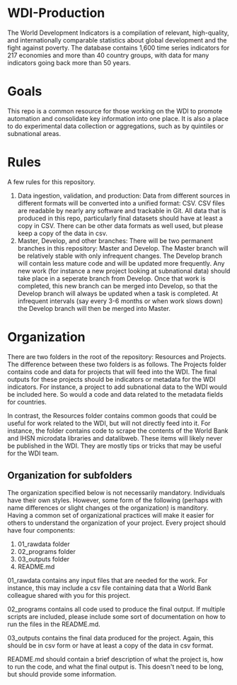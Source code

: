 # WDI-Production
The World Development Indicators is a compilation of relevant, high-quality, and internationally comparable statistics about global development and the fight against poverty. The database contains 1,600 time series indicators for 217 economies and more than 40 country groups, with data for many indicators going back more than 50 years.

# Goals

This repo is a common resource for those working on the WDI to promote automation and consolidate key information into one place.  It is also a place to do experimental data collection or aggregations, such as by quintiles or subnational areas.

# Rules

A few rules for this repository.

1. Data ingestion, validation, and production: Data from different sources in different formats will be converted into a unified format: CSV.  CSV files are readable by nearly any software and trackable in Git.  All data that is produced in this repo, particularly final datasets should have at least a copy in CSV.  There can be other data formats as well used, but please keep a copy of the data in csv.
2. Master, Develop, and other branches: There will be two permanent branches in this repository: Master and Develop.  The Master branch will be relatively stable with only infrequent changes.  The Develop branch will contain less mature code and will be updated more frequently.  Any new work (for instance a new project looking at subnational data) should take place in a seperate branch from Develop.  Once that work is completed, this new branch can be merged into Develop, so that the Develop branch will always be updated when a task is completed.  At infrequent intervals (say every 3-6 months or when work slows down) the Develop branch will then be merged into Master.

# Organization

There are two folders in the root of the repository: Resources and Projects.  The difference between these two folders is as follows.  The Projects folder contains code and data for projects that will feed into the WDI.  The final outputs for these projects should be indicators or metadata for the WDI indicators.  For instance, a project to add subnational data to the WDI would be included here.  So would a code and data related to the metadata fields for countries.  

In contrast, the Resources folder contains common goods that could be useful for work related to the WDI, but will not directly feed into it.  For instance, the folder contains code to scrape the contents of the World Bank and IHSN microdata libraries and datalibweb.  These items will likely never be published in the WDI.  They are mostly tips or tricks that may be useful for the WDI team.  

## Organization for subfolders

The organization specified below is not necessarily mandatory.  Individuals have their own styles.  However, some form of the following (perhaps with name differences or slight changes ot the organization) is manditory.  Having a common set of organizational practices will make it easier for others to understand the organization of your project.  Every project should have four components:

1. 01_rawdata folder
2. 02_programs folder
3. 03_outputs folder  
4. README.md

01_rawdata contains any input files that are needed for the work.  For instance, this may include a csv file containing data that a World Bank colleague shared with you for this project.

02_programs contains all code used to produce the final output.  If multiple scripts are included, please include some sort of documentation on how to run the files in the README.md.

03_outputs contains the final data produced for the project.  Again, this should be in csv form or have at least a copy of the data in csv format.

README.md should contain a brief description of what the project is, how to run the code, and what the final output is.  This doesn't need to be long, but should provide some information.
